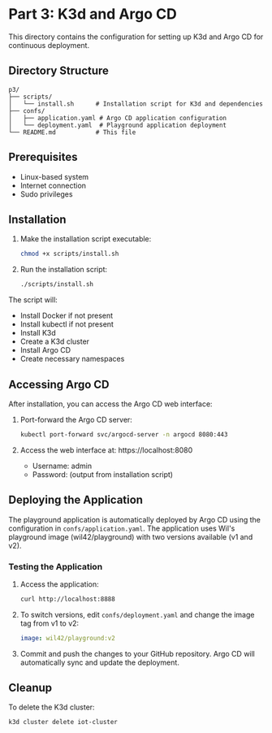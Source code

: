 # Part 3: K3d and Argo CD

This directory contains the configuration for setting up K3d and Argo CD for continuous deployment.

## Directory Structure

```
p3/
├── scripts/
│   └── install.sh      # Installation script for K3d and dependencies
├── confs/
│   ├── application.yaml # Argo CD application configuration
│   └── deployment.yaml  # Playground application deployment
└── README.md           # This file
```

## Prerequisites

- Linux-based system
- Internet connection
- Sudo privileges

## Installation

1. Make the installation script executable:
   ```bash
   chmod +x scripts/install.sh
   ```

2. Run the installation script:
   ```bash
   ./scripts/install.sh
   ```

The script will:
- Install Docker if not present
- Install kubectl if not present
- Install K3d
- Create a K3d cluster
- Install Argo CD
- Create necessary namespaces

## Accessing Argo CD

After installation, you can access the Argo CD web interface:

1. Port-forward the Argo CD server:
   ```bash
   kubectl port-forward svc/argocd-server -n argocd 8080:443
   ```

2. Access the web interface at: https://localhost:8080
   - Username: admin
   - Password: (output from installation script)

## Deploying the Application

The playground application is automatically deployed by Argo CD using the configuration in `confs/application.yaml`. The application uses Wil's playground image (wil42/playground) with two versions available (v1 and v2).

### Testing the Application

1. Access the application:
   ```bash
   curl http://localhost:8888
   ```

2. To switch versions, edit `confs/deployment.yaml` and change the image tag from v1 to v2:
   ```yaml
   image: wil42/playground:v2
   ```

3. Commit and push the changes to your GitHub repository. Argo CD will automatically sync and update the deployment.

## Cleanup

To delete the K3d cluster:
```bash
k3d cluster delete iot-cluster
``` 